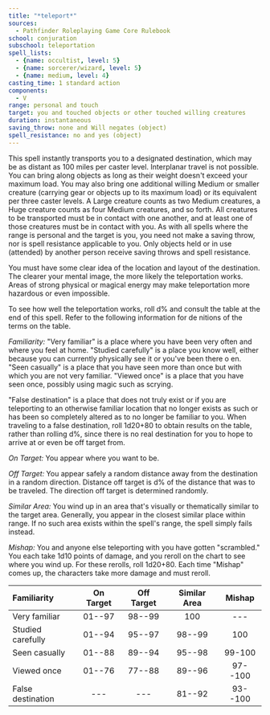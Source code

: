 ```yaml
---
title: "*teleport*"
sources:
  - Pathfinder Roleplaying Game Core Rulebook
school: conjuration
subschool: teleportation
spell_lists:
  - {name: occultist, level: 5}
  - {name: sorcerer/wizard, level: 5}
  - {name: medium, level: 4}
casting_time: 1 standard action
components:
  - V
range: personal and touch
target: you and touched objects or other touched willing creatures
duration: instantaneous
saving_throw: none and Will negates (object)
spell_resistance: no and yes (object)
---
```


This spell instantly transports you to a designated destination, which may be as distant as 100 miles per caster level. Interplanar travel is not possible. You can bring along objects as long as their weight doesn't exceed your maximum load. You may also bring one additional willing Medium or smaller creature (carrying gear or objects up to its maximum load) or its equivalent per three caster levels. A Large creature counts as two Medium creatures, a Huge creature counts as four Medium creatures, and so forth. All creatures to be transported must be in contact with one another, and at least one of those creatures must be in contact with you. As with all spells where the range is personal and the target is you, you need not make a saving throw, nor is
spell resistance applicable to you. Only objects held or in use (attended) by another person receive saving throws and spell resistance.

You must have some clear idea of the location and layout of the destination. The clearer your mental image, the more likely the teleportation works. Areas of strong physical or magical energy may make teleportation more hazardous or even impossible.

To see how well the teleportation works, roll d% and consult the table at the end of this spell. Refer to the following information for de nitions of the terms on the table.

*Familiarity:* "Very familiar" is a place where you have been very often and where you feel at home. "Studied carefully" is a place you know well, either because you can currently physically see it or you've been there o en. "Seen casually" is a place that you have seen more than once but with which you are not very familiar. "Viewed once" is a place that you have seen once, possibly using magic such as scrying.

"False destination" is a place that does not truly exist or if you are teleporting to an otherwise familiar location that no longer exists as such or has been so completely altered as to no longer be familiar to you. When traveling to a false destination, roll 1d20+80 to obtain results on the table, rather than rolling d%, since there is no real destination for you to hope to arrive at or even be off target from.

*On Target:* You appear where you want to be.

*Off Target:* You appear safely a random distance away from the destination in a random direction. Distance off target is d% of the distance that was to be traveled. The direction off target is determined randomly.

*Similar Area:* You wind up in an area that's visually or thematically similar to the target area. Generally, you appear in the closest similar place within range. If no such area exists within the spell's range, the spell simply fails instead.

*Mishap:* You and anyone else teleporting with you have gotten "scrambled." You each take 1d10 points of damage, and you reroll on the chart to see where you wind up. For these rerolls, roll 1d20+80. Each time "Mishap" comes up, the characters take more damage and must reroll.

Familiarity | On Target | Off Target | Similar Area | Mishap
:--|:--:|:--:|:--:|:--:
Very familiar | 01--97 | 98--99 | 100 | ---
Studied carefully |01--94|95--97 | 98--99 | 100
Seen casually| 01--88| 89--94 | 95--98 | 99-100
Viewed once|01--76| 77--88 | 89--96 | 97--100
False destination|---| --- | 81--92|93--100

